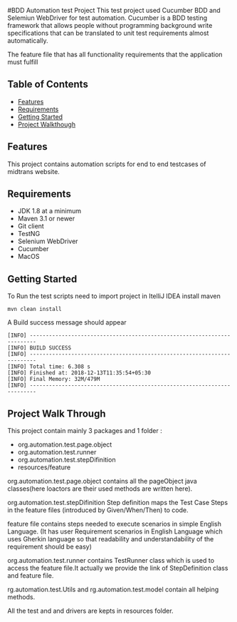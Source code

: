 

#BDD Automation test Project
This test project used Cucumber BDD and Selemiun WebDriver for test automation.
Cucumber is a BDD testing framework that allows people without programming background write specifications that 
can be translated to unit test requirements almost automatically.

The feature file that has all functionality requirements that the application must fulfill

## Table of Contents

- [Features](#features)
- [Requirements](#requirements)
- [Getting Started](#getting-started)
- [Project Walkthough](#project-walk-through)

## Features
This project contains automation scripts for end to end testcases of midtrans website.

## Requirements

* JDK 1.8 at a minimum
* Maven 3.1 or newer
* Git client 
* TestNG
* Selenium WebDriver
* Cucumber
* MacOS

## Getting Started
To Run the test scripts need to import project in ItelliJ IDEA
 install maven
 
    mvn clean install
    
A Build success message should appear

    [INFO] ------------------------------------------------------------------------
    [INFO] BUILD SUCCESS
    [INFO] ------------------------------------------------------------------------
    [INFO] Total time: 6.308 s
    [INFO] Finished at: 2018-12-13T11:35:54+05:30
    [INFO] Final Memory: 32M/479M
    [INFO] ------------------------------------------------------------------------

## Project Walk Through
 This project contain mainly 3 packages and 1 folder :
 * org.automation.test.page.object
 * org.automation.test.runner
 * org.automation.test.stepDifinition
 * resources/feature
 
 org.automation.test.page.object contains all the pageObject java classes(here loactors are their used methods
  are written here).
 
 org.automation.test.stepDifinition Step definition maps the Test Case Steps in the feature files
 (introduced by Given/When/Then) to code.
 
 feature file contains steps needed to execute scenarios in simple English Language.
 (It has user Requirement scenarios in English Language which uses Gherkin language
  so that readability and understandability of the requirement should be easy)
 
 org.automation.test.runner contains TestRunner class which is used to access the 
 feature file.It actually we provide the link of StepDefinition class and feature file.

rg.automation.test.Utils and rg.automation.test.model contain all helping methods.

All the test and and drivers are kepts in resources folder.
